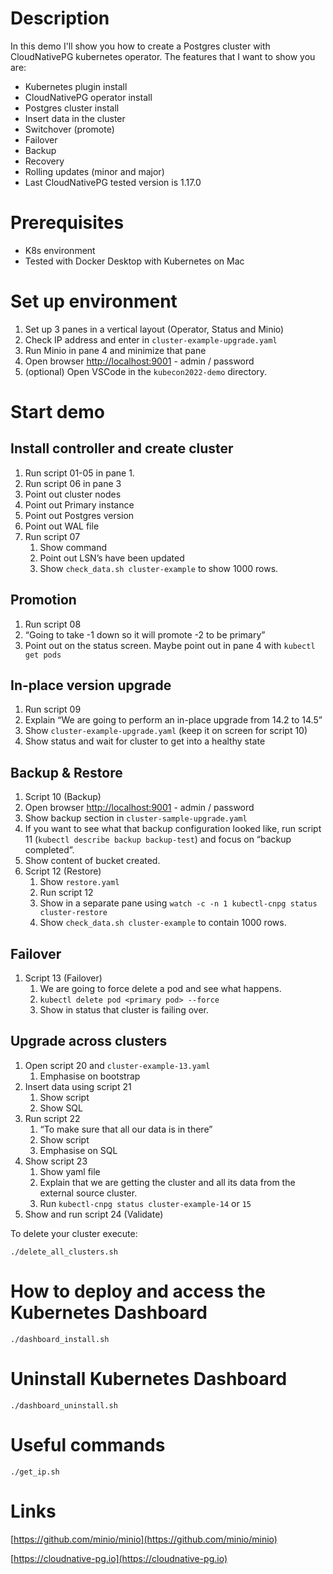 # Description
In this demo I'll show you how to create a Postgres cluster with CloudNativePG kubernetes operator. The features that I want to show you are:
- Kubernetes plugin install
- CloudNativePG operator install
- Postgres cluster install
- Insert data in the cluster
- Switchover (promote)
- Failover
- Backup
- Recovery
- Rolling updates (minor and major)
- Last CloudNativePG tested version is 1.17.0

# Prerequisites
- K8s environment
- Tested with Docker Desktop with Kubernetes on Mac 

# Set up environment

1. Set up 3 panes in a vertical layout (Operator, Status and Minio)
2. Check IP address and enter in `cluster-example-upgrade.yaml`
3. Run Minio in pane 4 and minimize that pane
4. Open browser [http://localhost:9001](http://localhost:9001) - admin / password
5. (optional) Open VSCode in the `kubecon2022-demo` directory.

# Start demo

## Install controller and create cluster
1. Run script 01-05 in pane 1.
2. Run script 06 in pane 3
3. Point out cluster nodes
4. Point out Primary instance
5. Point out Postgres version
6. Point out WAL file
7. Run script 07
    1. Show command
    2. Point out LSN’s have been updated
    3. Show `check_data.sh cluster-example` to show 1000 rows.

## Promotion

1. Run script 08
2. “Going to take -1 down so it will promote -2 to be primary”
3. Point out on the status screen. Maybe point out in pane 4 with `kubectl get pods`

## In-place version upgrade

1. Run script 09
2. Explain “We are going to perform an in-place upgrade from 14.2 to 14.5”
3. Show `cluster-example-upgrade.yaml` (keep it on screen for script 10)
4. Show status and wait for cluster to get into a healthy state

## Backup & Restore

1. Script 10 (Backup)
2. Open browser [http://localhost:9001](http://localhost:9001) - admin / password
3. Show backup section in `cluster-sample-upgrade.yaml`
4. If you want to see what that backup configuration looked like, run script 11 (`kubectl describe backup backup-test`) and focus on “backup completed”.
5. Show content of bucket created.
6. Script 12 (Restore)
    1. Show `restore.yaml`
    2. Run script 12
    3. Show in a separate pane using `watch -c -n 1 kubectl-cnpg status cluster-restore`
    4. Show `check_data.sh cluster-example` to contain 1000 rows.

## Failover

1. Script 13 (Failover)
    1. We are going to force delete a pod and see what happens.
    2. `kubectl delete pod <primary pod> --force`
    3. Show in status that cluster is failing over.

## Upgrade across clusters

1. Open script 20 and `cluster-example-13.yaml`
    1. Emphasise on bootstrap
2. Insert data using script 21
    1. Show script
    2. Show SQL
3. Run script 22 
    1. “To make sure that all our data is in there”
    2. Show script
    3. Emphasise on SQL
4. Show script 23
    1. Show yaml file
    2. Explain that we are getting the cluster and all its data from the external source cluster.
    3. Run `kubectl-cnpg status cluster-example-14` or `15`
5. Show and run script 24 (Validate)


To delete your cluster execute:
```
./delete_all_clusters.sh
```

# How to deploy and access the Kubernetes Dashboard
```
./dashboard_install.sh
```
# Uninstall Kubernetes Dashboard
```
./dashboard_uninstall.sh
```

# Useful commands
```
./get_ip.sh
```
# Links

[https://github.com/minio/minio](https://github.com/minio/minio)

[https://cloudnative-pg.io](https://cloudnative-pg.io)
